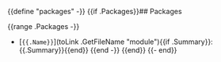 {{define "packages" -}}
{{if .Packages}}## Packages

{{range .Packages -}}
 - [`{{.Name}}`](toLink .GetFileName "module"){{if .Summary}}: {{.Summary}}{{end}}
{{end -}}
{{end}}
{{- end}}